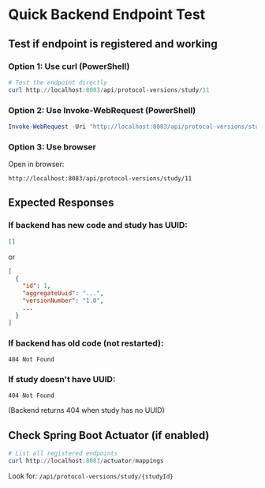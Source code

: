 # Quick Backend Endpoint Test

## Test if endpoint is registered and working

### Option 1: Use curl (PowerShell)
```powershell
# Test the endpoint directly
curl http://localhost:8083/api/protocol-versions/study/11
```

### Option 2: Use Invoke-WebRequest (PowerShell)
```powershell
Invoke-WebRequest -Uri "http://localhost:8083/api/protocol-versions/study/11" -Method GET
```

### Option 3: Use browser
Open in browser:
```
http://localhost:8083/api/protocol-versions/study/11
```

## Expected Responses

### If backend has new code and study has UUID:
```json
[]
```
or
```json
[
  {
    "id": 1,
    "aggregateUuid": "...",
    "versionNumber": "1.0",
    ...
  }
]
```

### If backend has old code (not restarted):
```
404 Not Found
```

### If study doesn't have UUID:
```
404 Not Found
```
(Backend returns 404 when study has no UUID)

## Check Spring Boot Actuator (if enabled)

```powershell
# List all registered endpoints
curl http://localhost:8083/actuator/mappings
```

Look for: `/api/protocol-versions/study/{studyId}`

